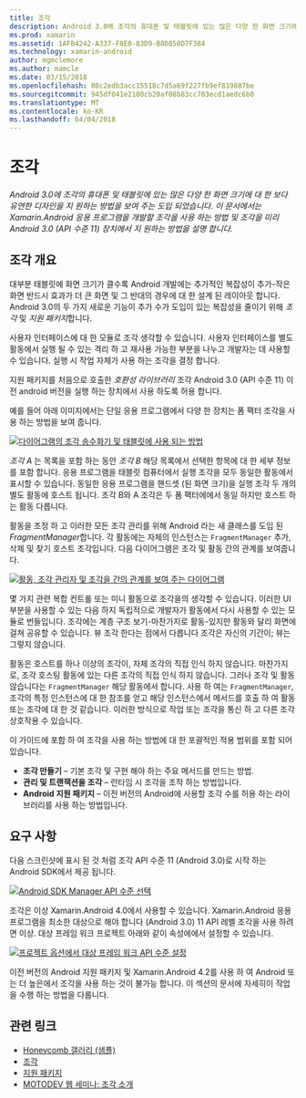 ```yaml
---
title: 조각
description: Android 3.0에 조각의 휴대폰 및 태블릿에 있는 많은 다양 한 화면 크기에 대 한 보다 유연한 디자인을 지 원하는 방법을 보여 주는 도입 되었습니다. 이 문서에서는 Xamarin.Android 응용 프로그램을 개발할 조각을 사용 하는 방법 및 조각을 미리 Android 3.0 (API 수준 11) 장치에서 지 원하는 방법을 설명 합니다.
ms.prod: xamarin
ms.assetid: 1AFB4242-A337-F8E0-83D9-B8D850D7F384
ms.technology: xamarin-android
author: mgmclemore
ms.author: mamcle
ms.date: 03/15/2018
ms.openlocfilehash: 08c2edb3acc15518c7d5a69f227fb9ef819887be
ms.sourcegitcommit: 945df041e2180cb20af08b83cc703ecd1aedc6b0
ms.translationtype: MT
ms.contentlocale: ko-KR
ms.lasthandoff: 04/04/2018
---
```

# <a name="fragments"></a>조각

_Android 3.0에 조각의 휴대폰 및 태블릿에 있는 많은 다양 한 화면 크기에 대 한 보다 유연한 디자인을 지 원하는 방법을 보여 주는 도입 되었습니다. 이 문서에서는 Xamarin.Android 응용 프로그램을 개발할 조각을 사용 하는 방법 및 조각을 미리 Android 3.0 (API 수준 11) 장치에서 지 원하는 방법을 설명 합니다._

## <a name="fragments-overview"></a>조각 개요

대부분 태블릿에 화면 크기가 클수록 Android 개발에는 추가적인 복잡성이 추가-작은 화면 반드시 효과가 더 큰 화면 및 그 반대의 경우에 대 한 설계 된 레이아웃 합니다. Android 3.0의 두 가지 새로운 기능이 추가 수가 도입이 있는 복잡성을 줄이기 위해 *조각* 및 *지원 패키지*합니다.

사용자 인터페이스에 대 한 모듈로 조각 생각할 수 있습니다. 사용자 인터페이스를 별도 활동에서 실행 될 수 있는 격리 하 고 재사용 가능한 부분을 나누고 개발자는 데 사용할 수 있습니다. 실행 시 작업 자체가 사용 하는 조각을 결정 합니다.

지원 패키지를 처음으로 호출한 *호환성 라이브러리* 조각 Android 3.0 (API 수준 11) 이전 android 버전을 실행 하는 장치에서 사용 하도록 허용 합니다.

예를 들어 아래 이미지에서는 단일 응용 프로그램에서 다양 한 장치는 폼 팩터 조각을 사용 하는 방법을 보여 줍니다.

[![다이어그램의 조각 송수화기 및 태블릿에 사용 되는 방법](images/00.png)](images/00.png#lightbox)

*조각 A* 는 목록을 포함 하는 동안 *조각 B* 해당 목록에서 선택한 항목에 대 한 세부 정보를 포함 합니다. 응용 프로그램을 태블릿 컴퓨터에서 실행 조각을 모두 동일한 활동에서 표시할 수 있습니다. 동일한 응용 프로그램을 핸드셋 (된 화면 크기)을 실행 조각 두 개의 별도 활동에 호스트 됩니다. 조각 B와 A 조각은 두 폼 팩터에에서 동일 하지만 호스트 하는 활동 다릅니다.

활동을 조정 하 고 이러한 모든 조각 관리를 위해 Android 라는 새 클래스를 도입 된 *FragmentManager*합니다. 각 활동에는 자체의 인스턴스는 `FragmentManager` 추가, 삭제 및 찾기 호스트 조각입니다. 다음 다이어그램은 조각 및 활동 간의 관계를 보여줍니다.

[![활동, 조각 관리자 및 조각을 간의 관계를 보여 주는 다이어그램](images/01.png)](images/01.png#lightbox)

몇 가지 관련 복합 컨트롤 또는 미니 활동으로 조각을의 생각할 수 있습니다. 이러한 UI 부분을 사용할 수 있는 다음 하지 독립적으로 개발자가 활동에서 다시 사용할 수 있는 모듈로 번들입니다. 조각에는 계층 구조 보기-마찬가지로 활동-있지만 활동와 달리 화면에 걸쳐 공유할 수 있습니다. 뷰 조각 한다는 점에서 다릅니다 조각은 자신의 기간이; 뷰는 그렇지 않습니다.

활동은 호스트를 하나 이상의 조각이, 자체 조각의 직접 인식 하지 않습니다. 마찬가지로, 조각 호스팅 활동에 있는 다른 조각의 직접 인식 하지 않습니다. 그러나 조각 및 활동 않습니다는 `FragmentManager` 해당 활동에서 합니다. 사용 하 여는 `FragmentManager`, 조각의 특정 인스턴스에 대 한 참조를 얻고 해당 인스턴스에서 메서드를 호출 하 여 활동 또는 조각에 대 한 것 같습니다. 이러한 방식으로 작업 또는 조각을 통신 하 고 다른 조각 상호작용 수 있습니다.

이 가이드에 포함 하 여 조각을 사용 하는 방법에 대 한 포괄적인 적용 범위를 포함 되어 있습니다.

-   **조각 만들기** – 기본 조각 및 구현 해야 하는 주요 메서드를 만드는 방법.
-   **관리 및 트랜잭션을 조각** – 런타임 시 조각을 조작 하는 방법입니다.
-   **Android 지원 패키지** – 이전 버전의 Android에 사용할 조각 수를 허용 하는 라이브러리를 사용 하는 방법입니다.


## <a name="requirements"></a>요구 사항

다음 스크린샷에 표시 된 것 처럼 조각 API 수준 11 (Android 3.0)로 시작 하는 Android SDK에서 제공 됩니다.

[![Android SDK Manager API 수준 선택](images/02.png)](images/02.png#lightbox)

조각은 이상 Xamarin.Android 4.0에서 사용할 수 있습니다. Xamarin.Android 응용 프로그램을 최소한 대상으로 해야 합니다 (Android 3.0) 11 API 레벨 조각을 사용 하려면 이상. 대상 프레임 워크 프로젝트 아래와 같이 속성에에서 설정할 수 있습니다.

[![프로젝트 옵션에서 대상 프레임 워크 API 수준 설정](images/03-sml.png)](images/03.png#lightbox)

이전 버전의 Android 지원 패키지 및 Xamarin.Android 4.2를 사용 하 여 Android 또는 더 높은에서 조각을 사용 하는 것이 불가능 합니다. 이 섹션의 문서에 자세히이 작업을 수행 하는 방법을 다룹니다.


## <a name="related-links"></a>관련 링크

- [Honeycomb 갤러리 (샘플)](https://developer.xamarin.com/samples/monodroid/HoneycombGallery)
- [조각](http://developer.android.com/guide/topics/fundamentals/fragments.html)
- [지원 패키지](http://developer.android.com/sdk/compatibility-library.html)
- [MOTODEV 웹 세미나: 조각 소개](http://motodev.adobeconnect.com/p9h1aqk3ttn/)
